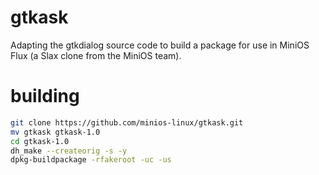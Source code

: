 # gtkask
Adapting the gtkdialog source code to build a package for use in MiniOS Flux (a Slax clone from the MiniOS team).

# building
```sh
git clone https://github.com/minios-linux/gtkask.git
mv gtkask gtkask-1.0
cd gtkask-1.0
dh_make --createorig -s -y
dpkg-buildpackage -rfakeroot -uc -us
```

